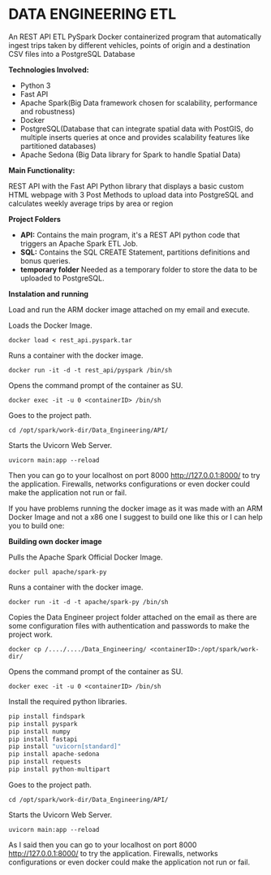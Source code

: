 # DATA ENGINEERING ETL
An REST API ETL PySpark Docker containerized program that automatically ingest trips taken by different vehicles, points of origin and a destination CSV files into a PostgreSQL Database

**Technologies Involved:** 
- Python 3
- Fast API
- Apache Spark(Big Data framework chosen for scalability, performance and robustness)
- Docker
- PostgreSQL(Database that can integrate spatial data with PostGIS, do multiple inserts queries at once and provides scalability features like partitioned databases)
- Apache Sedona (Big Data library for Spark to handle Spatial Data)

**Main Functionality:**

REST API with the Fast API Python library that displays a basic custom HTML webpage with 3 Post Methods to upload data into PostgreSQL and calculates weekly average trips by area or region

**Project Folders**
- **API:** Contains the main  program, it's a REST API python code that triggers an Apache Spark ETL Job. 
- **SQL:** Contains the SQL CREATE Statement, partitions definitions and bonus queries.
- **temporary folder** Needed as a temporary folder to store the data to be uploaded to PostgreSQL.

**Instalation and running**

Load and run the ARM docker image attached on my email and execute.


Loads the Docker Image.
```shell
docker load < rest_api.pyspark.tar
```

Runs a container with the docker image.
```shell
docker run -it -d -t rest_api/pyspark /bin/sh 
```

Opens the command prompt of the container as SU.
```shell
docker exec -it -u 0 <containerID> /bin/sh 
```

Goes to the project path.
```shell
cd /opt/spark/work-dir/Data_Engineering/API/
```
Starts the Uvicorn Web Server.
```shell
uvicorn main:app --reload
```

Then you can go to your localhost on port 8000 http://127.0.0.1:8000/ to try the application. Firewalls, networks configurations or even docker could make the application not run or fail.

If you have problems running the docker image as it was made with an ARM Docker Image and not a x86 one I suggest to build one like this or I can help you to build one: 

**Building own docker image**

Pulls the Apache Spark Official Docker Image.
```shell
docker pull apache/spark-py
```
Runs a container with the docker image.
```shell
docker run -it -d -t apache/spark-py /bin/sh 
```
Copies the Data Engineer project folder attached on the email as there are some configuration files with authentication and passwords to make the project work.
```shell
docker cp /..../..../Data_Engineering/ <containerID>:/opt/spark/work-dir/
```
Opens the command prompt of the container as SU.
```shell
docker exec -it -u 0 <containerID> /bin/sh 
```
Install the required python libraries.
```python
pip install findspark
pip install pyspark
pip install numpy
pip install fastapi
pip install "uvicorn[standard]"
pip install apache-sedona
pip install requests
pip install python-multipart
```
Goes to the project path.
```shell
cd /opt/spark/work-dir/Data_Engineering/API/
```
Starts the Uvicorn Web Server.
```shell
uvicorn main:app --reload
```

As I said then you can go to your localhost on port 8000 http://127.0.0.1:8000/ to try the application. Firewalls, networks configurations or even docker could make the application not run or fail.

